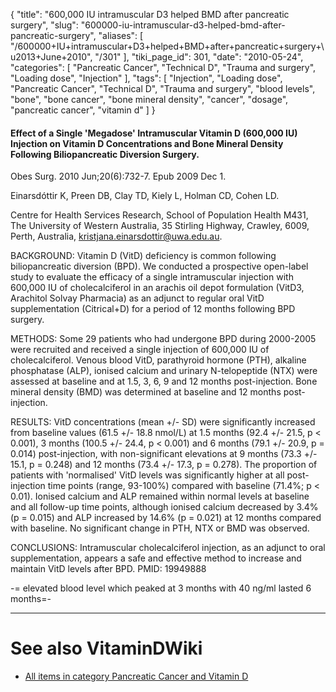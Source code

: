 {
    "title": "600,000 IU intramuscular D3 helped BMD after pancreatic surgery",
    "slug": "600000-iu-intramuscular-d3-helped-bmd-after-pancreatic-surgery",
    "aliases": [
        "/600000+IU+intramuscular+D3+helped+BMD+after+pancreatic+surgery+\u2013+June+2010",
        "/301"
    ],
    "tiki_page_id": 301,
    "date": "2010-05-24",
    "categories": [
        "Pancreatic Cancer",
        "Technical D",
        "Trauma and surgery",
        "Loading dose",
        "Injection"
    ],
    "tags": [
        "Injection",
        "Loading dose",
        "Pancreatic Cancer",
        "Technical D",
        "Trauma and surgery",
        "blood levels",
        "bone",
        "bone cancer",
        "bone mineral density",
        "cancer",
        "dosage",
        "pancreatic cancer",
        "vitamin d"
    ]
}


#### Effect of a Single 'Megadose' Intramuscular Vitamin D (600,000 IU) Injection on Vitamin D Concentrations and Bone Mineral Density Following Biliopancreatic Diversion Surgery.

Obes Surg. 2010 Jun;20(6):732-7. Epub 2009 Dec 1.

Einarsdóttir K, Preen DB, Clay TD, Kiely L, Holman CD, Cohen LD.

Centre for Health Services Research, School of Population Health M431, The University of Western Australia, 35 Stirling Highway, Crawley, 6009, Perth, Australia, kristjana.einarsdottir@uwa.edu.au.

BACKGROUND: Vitamin D (VitD) deficiency is common following biliopancreatic diversion (BPD). We conducted a prospective open-label study to evaluate the efficacy of a single intramuscular injection with 600,000 IU of cholecalciferol in an arachis oil depot formulation (VitD3, Arachitol Solvay Pharmacia) as an adjunct to regular oral VitD supplementation (Citrical+D) for a period of 12 months following BPD surgery. 

METHODS: Some 29 patients who had undergone BPD during 2000-2005 were recruited and received a single injection of 600,000 IU of cholecalciferol. Venous blood VitD, parathyroid hormone (PTH), alkaline phosphatase (ALP), ionised calcium and urinary N-telopeptide (NTX) were assessed at baseline and at 1.5, 3, 6, 9 and 12 months post-injection. Bone mineral density (BMD) was determined at baseline and 12 months post-injection. 

RESULTS: VitD concentrations (mean +/- SD) were significantly increased from baseline values (61.5 +/- 18.8 nmol/L) at 1.5 months (92.4 +/- 21.5, p < 0.001), 3 months (100.5 +/- 24.4, p < 0.001) and 6 months (79.1 +/- 20.9, p = 0.014) post-injection, with non-significant elevations at 9 months (73.3 +/- 15.1, p = 0.248) and 12 months (73.4 +/- 17.3, p = 0.278). The proportion of patients with 'normalised' VitD levels was significantly higher at all post-injection time points (range, 93-100%) compared with baseline (71.4%; p < 0.01). Ionised calcium and ALP remained within normal levels at baseline and all follow-up time points, although ionised calcium decreased by 3.4% (p = 0.015) and ALP increased by 14.6% (p = 0.021) at 12 months compared with baseline. No significant change in PTH, NTX or BMD was observed. 

CONCLUSIONS: Intramuscular cholecalciferol injection, as an adjunct to oral supplementation, appears a safe and effective method to increase and maintain VitD levels after BPD. PMID: 19949888 

-= elevated blood level which peaked at 3 months with 40 ng/ml lasted 6 months=-

- - - - - - - - - - 

# See also VitaminDWiki

* [All items in category Pancreatic Cancer and Vitamin D](https://www.VitaminDWiki.com/tiki-browse_categories.php?parentId=45&sort_mode=created_desc)